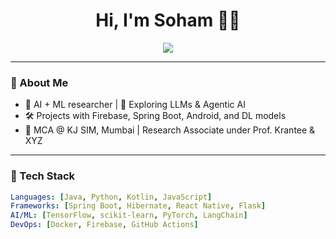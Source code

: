 <h1 align="center">Hi, I'm Soham 👨‍💻</h1>

<p align="center">
  <img src="https://readme-typing-svg.herokuapp.com?center=true&vCenter=true&lines=⚡+AI+Researcher;🔥+Gen-Z+Builder;💡+ML+Enthusiast;📱+App+Crafter+with+Style" />
</p>

---

### 🚀 About Me
- 🧠 AI + ML researcher | 🚀 Exploring LLMs & Agentic AI
- 🛠️ Projects with Firebase, Spring Boot, Android, and DL models
- 🏫 MCA @ KJ SIM, Mumbai | Research Associate under Prof. Krantee & XYZ

---

### 🧩 Tech Stack

```yaml
Languages: [Java, Python, Kotlin, JavaScript]
Frameworks: [Spring Boot, Hibernate, React Native, Flask]
AI/ML: [TensorFlow, scikit-learn, PyTorch, LangChain]
DevOps: [Docker, Firebase, GitHub Actions]
